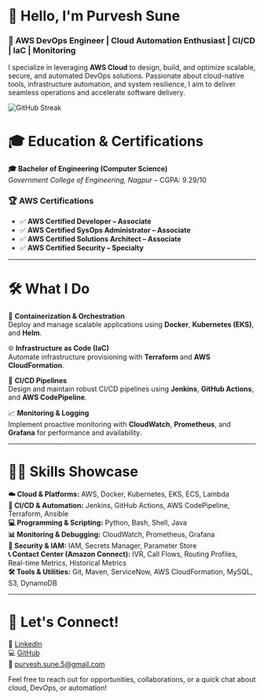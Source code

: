 # 👋 Hello, I'm Purvesh Sune

### 🚀 AWS DevOps Engineer | Cloud Automation Enthusiast | CI/CD | IaC | Monitoring

I specialize in leveraging **AWS Cloud** to design, build, and optimize scalable, secure, and automated DevOps solutions. Passionate about cloud-native tools, infrastructure automation, and system resilience, I aim to deliver seamless operations and accelerate software delivery.

<img src="https://streak-stats.demolab.com?user=purveshsune&theme=tokyonight&hide_border=true" alt="GitHub Streak"/>


# 🎓 Education & Certifications
**🎓 Bachelor of Engineering (Computer Science)**  
*Government College of Engineering, Nagpur* – CGPA: 9.29/10

### 🏆 AWS Certifications
- ✅ **AWS Certified Developer – Associate**
- ✅ **AWS Certified SysOps Administrator – Associate**
- ✅ **AWS Certified Solutions Architect – Associate**
- ✅ **AWS Certified Security – Specialty**

---

# 🛠️ What I Do

🐳 **Containerization & Orchestration**  
Deploy and manage scalable applications using **Docker**, **Kubernetes (EKS)**, and **Helm**.

🌐 **Infrastructure as Code (IaC)**  
Automate infrastructure provisioning with **Terraform** and **AWS CloudFormation**.

🔄 **CI/CD Pipelines**  
Design and maintain robust CI/CD pipelines using **Jenkins**, **GitHub Actions**, and **AWS CodePipeline**.

📈 **Monitoring & Logging**  
Implement proactive monitoring with **CloudWatch**, **Prometheus**, and **Grafana** for performance and availability.


---

# 🧑‍💻 Skills Showcase

**☁️ Cloud & Platforms:** AWS, Docker, Kubernetes, EKS, ECS, Lambda  
**🚀 CI/CD & Automation:** Jenkins, GitHub Actions, AWS CodePipeline, Terraform, Ansible  
**💻 Programming & Scripting:** Python, Bash, Shell, Java  
**📊 Monitoring & Debugging:** CloudWatch, Prometheus, Grafana  
**🔐 Security & IAM:** IAM, Secrets Manager, Parameter Store  
**📞 Contact Center (Amazon Connect):** IVR, Call Flows, Routing Profiles, Real-time Metrics, Historical Metrics  
**🛠 Tools & Utilities:** Git, Maven, ServiceNow, AWS CloudFormation, MySQL, S3, DynamoDB

---

# 🤝 Let's Connect!

🔗 [LinkedIn](https://www.linkedin.com/in/purveshsune)  
💻 [GitHub](https://github.com/purveshsune)  
📧 purvesh.sune.5@gmail.com  

Feel free to reach out for opportunities, collaborations, or a quick chat about cloud, DevOps, or automation!
